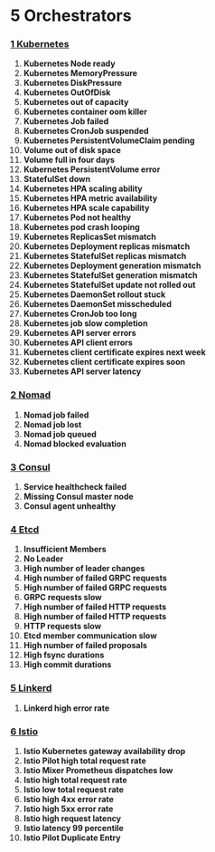 # **5 Orchestrators**

### **[1 Kubernetes](./1Prometheus.md)** 

1. **Kubernetes Node ready**
2. **Kubernetes MemoryPressure**
3. **Kubernetes DiskPressure**
4. **Kubernetes OutOfDisk**
5. **Kubernetes out of capacity**
6. **Kubernetes container oom killer**
7. **Kubernetes Job failed**
8. **Kubernetes CronJob suspended**
9. **Kubernetes PersistentVolumeClaim pending**
10. **Volume out of disk space**
11. **Volume full in four days**
12. **Kubernetes PersistentVolume error**
13. **StatefulSet down**
14. **Kubernetes HPA scaling ability**
15. **Kubernetes HPA metric availability**
16. **Kubernetes HPA scale capability**
17. **Kubernetes Pod not healthy**
18. **Kubernetes pod crash looping**
19. **Kubernetes ReplicasSet mismatch**
20. **Kubernetes Deployment replicas mismatch**
21. **Kubernetes StatefulSet replicas mismatch**
22. **Kubernetes Deployment generation mismatch**
23. **Kubernetes StatefulSet generation mismatch**
24. **Kubernetes StatefulSet update not rolled out**
25. **Kubernetes DaemonSet rollout stuck**
26. **Kubernetes DaemonSet misscheduled**
27. **Kubernetes CronJob too long**
28. **Kubernetes job slow completion**
29. **Kubernetes API server errors**
30. **Kubernetes API client errors**
31. **Kubernetes client certificate expires next week**
32. **Kubernetes client certificate expires soon**
33. **Kubernetes API server latency**

### **[2 Nomad](./19Nomad.md)**

1. **Nomad job failed**
2. **Nomad job lost**
3. **Nomad job queued**
4. **Nomad blocked evaluation**

### **[3 Consul](./20Consul.md)**

1. **Service healthcheck failed**
2. **Missing Consul master node**
3. **Consul agent unhealthy**

### **[4 Etcd](./21Etcd.md)**

1. **Insufficient Members**
2. **No Leader**
3. **High number of leader changes**
4. **High number of failed GRPC requests**
5. **High number of failed GRPC requests**
6. **GRPC requests slow**
7. **High number of failed HTTP requests**
8. **High number of failed HTTP requests**
9. **HTTP requests slow**
10. **Etcd member communication slow**
11. **High number of failed proposals**
12. **High fsync durations**
13. **High commit durations**


### **[5 Linkerd](./24Linkerd.md)**

1. **Linkerd high error rate**

### **[6 Istio](./25Istio.md)**

1. **Istio Kubernetes gateway availability drop**
2. **Istio Pilot high total request rate**
3. **Istio Mixer Prometheus dispatches low**
4. **Istio high total request rate**
5. **Istio low total request rate**
6. **Istio high 4xx error rate**
7. **Istio high 5xx error rate**
8. **Istio high request latency**
9. **Istio latency 99 percentile**
10. **Istio Pilot Duplicate Entry**